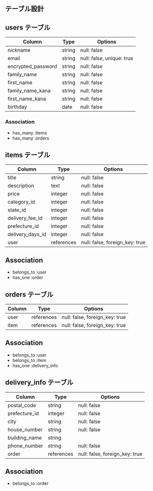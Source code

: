 ## テーブル設計

## users テーブル

| Column              | Type      | Options                   |
| --------------------| --------- | ------------------------- |
| nickname            | string    | null: false               |
| email               | string    | null: false, unique: true |
| encrypted_password  | string    | null: false               |
| family_name         | string    | null: false               |
| first_name          | string    | null: false               |
| family_name_kana    | string    | null: false               |
| first_name_kana     | string    | null: false               |
| birthday            | date      | null: false               |

### Association
- has_many :items
- has_many :orders



## items テーブル

| Column           | Type         | Options                        |
| ---------------- | ------       | -----------                    |
| title            | string       | null: false                    |
| description      | text         | null: false                    |
| price            | integer      | null: false                    |
| category_id      | integer      | null: false                    |
| state_id         | integer      | null: false                    |
| delivery_fee_id  | integer      | null: false                    |
| prefecture_id    | integer      | null: false                    |
| delivery_days_id | integer      | null: false                    |
| user             | references   | null: false, foreign_key: true |

## Association
- belongs_to :user
- has_one :order



## orders テーブル

| Column           | Type         | Options                        |
| ---------------- | ------       | -----------                    |
| user             | references   | null: false, foreign_key: true |
| item             | references   | null: false, foreign_key: true |

## Association
- belongs_to :user
- belongs_to :item  
- has_one :delivery_info



## delivery_info テーブル

| Column           | Type         | Options                        |
| ---------------- | ------       | -----------                    |
| postal_code      | string       | null: false                    |
| prefecture_id    | integer      | null: false                    |
| city             | string       | null: false                    |
| house_number     | string       | null: false                    |
| building_name    | string       |                                |
| phone_number     | string       | null: false                    |
| order            | references   | null: false, foreign_key: true |

## Association
- belongs_to :order
